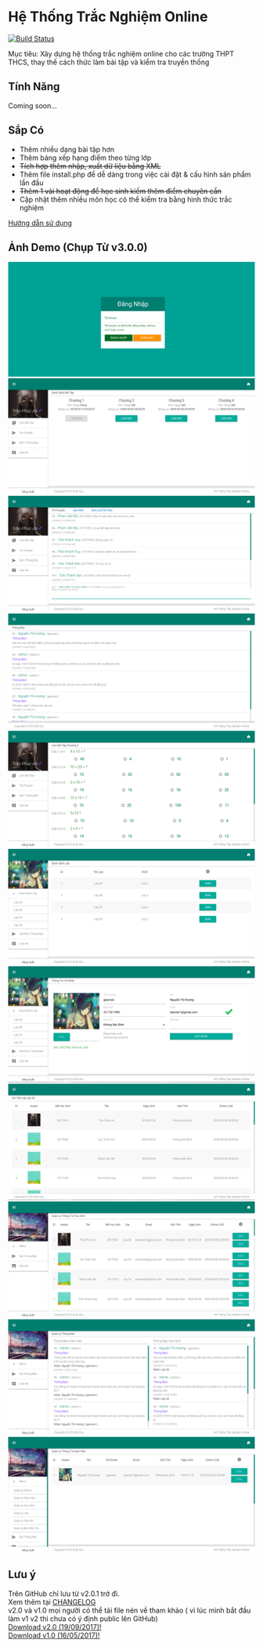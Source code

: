 # Hệ Thống Trắc Nghiệm Online
[![Build Status](https://travis-ci.org/meesudzu/trac-nghiem-online.svg?branch=master)](https://travis-ci.org/meesudzu/trac-nghiem-online)

Mục tiêu: Xây dựng hệ thống trắc nghiệm online cho các trường THPT THCS, thay thế cách thức làm bài tập và kiểm tra truyền thống
## Tính Năng
Coming soon... 
## Sắp Có

   - Thêm nhiều dạng bài tập hơn
   - Thêm bảng xếp hạng điểm theo từng lớp
   - ~~Tích hợp thêm nhập, xuất dữ liệu bằng XML~~
   - Thêm file install.php để dễ dàng trong việc cài đặt & cấu hình sản phẩm lần đầu
   - ~~Thêm 1 vài hoạt động để học sinh kiếm thêm điểm chuyên cần~~
   - Cập nhật thêm nhiều môn học có thể kiểm tra bằng hình thức trắc nghiệm
   
[Hướng dẫn sử dụng](GUIDE.md)
## Ảnh Demo (Chụp Từ v3.0.0)
![Đăng nhập](demo-images/login.png)
![DEMO](demo-images/1.png)
![DEMO](demo-images/2.png)
![DEMO](demo-images/3.png)
![DEMO](demo-images/4.png)
![DEMO](demo-images/5.png)
![DEMO](demo-images/6.png)
![DEMO](demo-images/7.png)
![DEMO](demo-images/8.png)
![DEMO](demo-images/9.png)
![DEMO](demo-images/10.png)
## Lưu ý
Trên GitHub chỉ lưu từ v2.0.1 trở đi.<br />
Xem thêm tại [CHANGELOG](CHANGELOG.md)<br />
v2.0 và v1.0 mọi người có thể tải file nén về tham khảo ( vì lúc mình bắt đầu làm v1 v2 thì chưa có ý định public lên GitHub)<br />
[Download v2.0 (19/09/2017)!](https://drive.google.com/file/d/0B2XjHVJwd5PSbWhXZWdOcDgyYXM/view?usp=sharing)<br />
[Download v1.0 (16/05/2017)!](https://drive.google.com/file/d/0B2XjHVJwd5PSejNmN0FfR0N1Tms/view?usp=sharing)